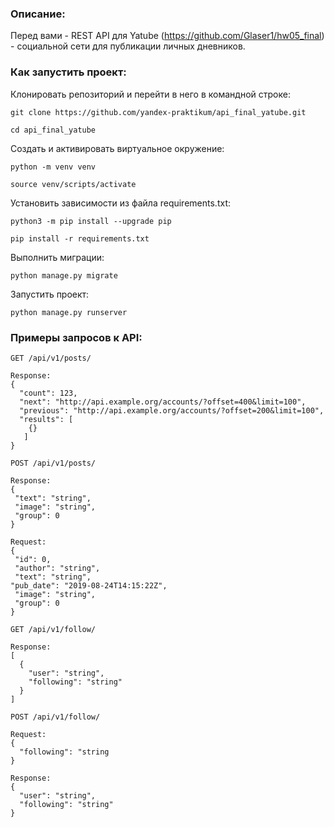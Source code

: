 ### Описание: 
  Перед вами - REST API для Yatube (https://github.com/Glaser1/hw05_final) - социальной сети для публикации личных дневников.
 

### Как запустить проект:

Клонировать репозиторий и перейти в него в командной строке:

```
git clone https://github.com/yandex-praktikum/api_final_yatube.git
```

```
cd api_final_yatube
```

Cоздать и активировать виртуальное окружение:

```
python -m venv venv
```

```
source venv/scripts/activate
```

Установить зависимости из файла requirements.txt:

```
python3 -m pip install --upgrade pip
```

```
pip install -r requirements.txt
```

Выполнить миграции:

```
python manage.py migrate
```

Запустить проект:

```
python manage.py runserver
```

### Примеры запросов к API:

```
GET /api/v1/posts/

Response:
{
  "count": 123,
  "next": "http://api.example.org/accounts/?offset=400&limit=100",
  "previous": "http://api.example.org/accounts/?offset=200&limit=100",
  "results": [
    {}
   ]
}

POST /api/v1/posts/

Response:
{
 "text": "string",
 "image": "string",
 "group": 0
}

Request:
{
 "id": 0,
 "author": "string",
 "text": "string",
"pub_date": "2019-08-24T14:15:22Z",
 "image": "string",
 "group": 0
}

GET /api/v1/follow/

Response:
[
  {
    "user": "string",
    "following": "string"
  }
]

POST /api/v1/follow/

Request:
{
  "following": "string
}

Response:
{
  "user": "string",
  "following": "string"
}
